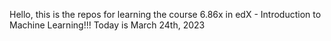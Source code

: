 Hello, this is the repos for learning the course 6.86x in edX - Introduction to Machine Learning!!!
Today is March 24th, 2023
